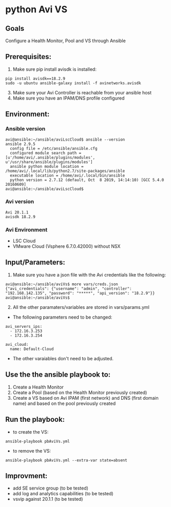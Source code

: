 # python Avi VS

## Goals
Configure a Health Monitor, Pool and VS through Ansible

## Prerequisites:
1. Make sure pip install avisdk is installed:
```
pip install avisdk==18.2.9
sudo -u ubuntu ansible-galaxy install -f avinetworks.avisdk
```
3. Make sure your Avi Controller is reachable from your ansible host
4. Make sure you have an IPAM/DNS profile configured

## Environment:

### Ansible version

```
avi@ansible:~/ansible/aviLscCloud$ ansible --version
ansible 2.9.5
  config file = /etc/ansible/ansible.cfg
  configured module search path = [u'/home/avi/.ansible/plugins/modules', u'/usr/share/ansible/plugins/modules']
  ansible python module location = /home/avi/.local/lib/python2.7/site-packages/ansible
  executable location = /home/avi/.local/bin/ansible
  python version = 2.7.12 (default, Oct  8 2019, 14:14:10) [GCC 5.4.0 20160609]
avi@ansible:~/ansible/aviLscCloud$
```

### Avi version

```
Avi 20.1.1
avisdk 18.2.9
```

### Avi Environment

- LSC Cloud
- VMware Cloud (Vsphere 6.7.0.42000) without NSX


## Input/Parameters:

1. Make sure you have a json file with the Avi credentials like the following:

```
avi@ansible:~/ansible/aviVs$ more vars/creds.json
{"avi_credentials": {"username": "admin", "controller": "192.168.142.135", "password": "*****", "api_version": "18.2.9"}}
avi@ansible:~/ansible/aviVs$
```

2. All the other paramaters/variables are stored in vars/params.yml
- The following parameters need to be changed:
```
avi_servers_ips:
  - 172.16.3.253
  - 172.16.3.254

avi_cloud:
  name: Default-Cloud
```

- The other varaiables don't need to be adjusted.



## Use the the ansible playbook to:
1. Create a Health Monitor
2. Create a Pool (based on the Health Monitor previously created)
3. Create a VS based on Avi IPAM (first network) and DNS (first domain name) and based on the pool previously created

## Run the playbook:
- to create the VS:
```
ansible-playbook pbAviVs.yml
```
- to remove the VS:
```
ansible-playbook pbAviVs.yml --extra-var state=absent
```

## Improvment:
- add SE service group (to be tested)
- add log and analytics capabilities (to be tested)
- vsvip against 20.1.1 (to be tested)
